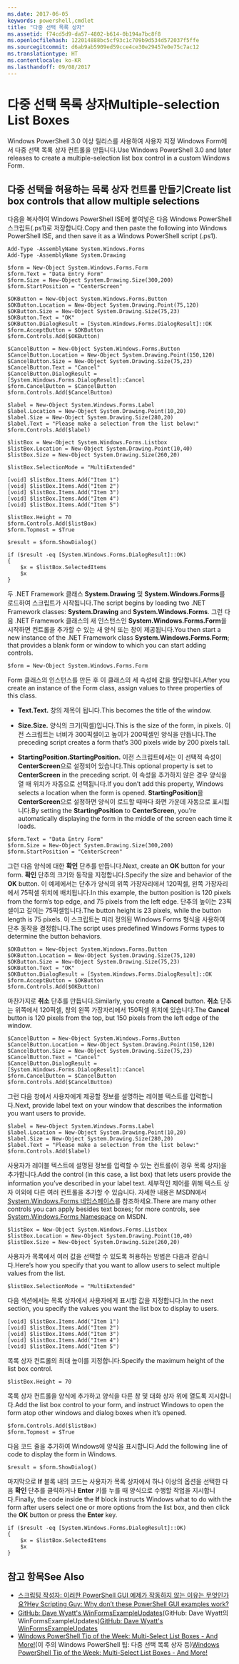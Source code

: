 ```yaml
---
ms.date: 2017-06-05
keywords: powershell,cmdlet
title: "다중 선택 목록 상자"
ms.assetid: f74cd5d9-da57-4802-b614-0b194a7bc8f8
ms.openlocfilehash: 122014888bc5cf93c1c709b9d534d572037f5ffe
ms.sourcegitcommit: d6ab9ab5909ed59cce4ce30e29457e0e75c7ac12
ms.translationtype: HT
ms.contentlocale: ko-KR
ms.lasthandoff: 09/08/2017
---
```

# <a name="multiple-selection-list-boxes"></a><span data-ttu-id="d4da2-103">다중 선택 목록 상자</span><span class="sxs-lookup"><span data-stu-id="d4da2-103">Multiple-selection List Boxes</span></span>
<span data-ttu-id="d4da2-104">Windows PowerShell 3.0 이상 릴리스를 사용하여 사용자 지정 Windows Form에서 다중 선택 목록 상자 컨트롤을 만듭니다.</span><span class="sxs-lookup"><span data-stu-id="d4da2-104">Use Windows PowerShell 3.0 and later releases to create a multiple-selection list box control in a custom Windows Form.</span></span>

## <a name="create-list-box-controls-that-allow-multiple-selections"></a><span data-ttu-id="d4da2-105">다중 선택을 허용하는 목록 상자 컨트롤 만들기</span><span class="sxs-lookup"><span data-stu-id="d4da2-105">Create list box controls that allow multiple selections</span></span>
<span data-ttu-id="d4da2-106">다음을 복사하여 Windows PowerShell ISE에 붙여넣은 다음 Windows PowerShell 스크립트(.ps1)로 저장합니다.</span><span class="sxs-lookup"><span data-stu-id="d4da2-106">Copy and then paste the following into Windows PowerShell ISE, and then save it as a Windows PowerShell script (.ps1).</span></span>

```
Add-Type -AssemblyName System.Windows.Forms
Add-Type -AssemblyName System.Drawing

$form = New-Object System.Windows.Forms.Form 
$form.Text = "Data Entry Form"
$form.Size = New-Object System.Drawing.Size(300,200) 
$form.StartPosition = "CenterScreen"

$OKButton = New-Object System.Windows.Forms.Button
$OKButton.Location = New-Object System.Drawing.Point(75,120)
$OKButton.Size = New-Object System.Drawing.Size(75,23)
$OKButton.Text = "OK"
$OKButton.DialogResult = [System.Windows.Forms.DialogResult]::OK
$form.AcceptButton = $OKButton
$form.Controls.Add($OKButton)

$CancelButton = New-Object System.Windows.Forms.Button
$CancelButton.Location = New-Object System.Drawing.Point(150,120)
$CancelButton.Size = New-Object System.Drawing.Size(75,23)
$CancelButton.Text = "Cancel"
$CancelButton.DialogResult = [System.Windows.Forms.DialogResult]::Cancel
$form.CancelButton = $CancelButton
$form.Controls.Add($CancelButton)

$label = New-Object System.Windows.Forms.Label
$label.Location = New-Object System.Drawing.Point(10,20) 
$label.Size = New-Object System.Drawing.Size(280,20) 
$label.Text = "Please make a selection from the list below:"
$form.Controls.Add($label) 

$listBox = New-Object System.Windows.Forms.Listbox 
$listBox.Location = New-Object System.Drawing.Point(10,40) 
$listBox.Size = New-Object System.Drawing.Size(260,20) 

$listBox.SelectionMode = "MultiExtended"

[void] $listBox.Items.Add("Item 1")
[void] $listBox.Items.Add("Item 2")
[void] $listBox.Items.Add("Item 3")
[void] $listBox.Items.Add("Item 4")
[void] $listBox.Items.Add("Item 5")

$listBox.Height = 70
$form.Controls.Add($listBox) 
$form.Topmost = $True

$result = $form.ShowDialog()

if ($result -eq [System.Windows.Forms.DialogResult]::OK)
{
    $x = $listBox.SelectedItems
    $x
}
```

<span data-ttu-id="d4da2-107">두 .NET Framework 클래스 **System.Drawing** 및 **System.Windows.Forms**를 로드하여 스크립트가 시작됩니다.</span><span class="sxs-lookup"><span data-stu-id="d4da2-107">The script begins by loading two .NET Framework classes: **System.Drawing** and **System.Windows.Forms**.</span></span> <span data-ttu-id="d4da2-108">그런 다음 .NET Framework 클래스의 새 인스턴스인 **System.Windows.Forms.Form**을 시작하면 컨트롤을 추가할 수 있는 새 양식 또는 창이 제공됩니다.</span><span class="sxs-lookup"><span data-stu-id="d4da2-108">You then start a new instance of the .NET Framework class **System.Windows.Forms.Form**; that provides a blank form or window to which you can start adding controls.</span></span>

```
$form = New-Object System.Windows.Forms.Form
```

<span data-ttu-id="d4da2-109">Form 클래스의 인스턴스를 만든 후 이 클래스의 세 속성에 값을 할당합니다.</span><span class="sxs-lookup"><span data-stu-id="d4da2-109">After you create an instance of the Form class, assign values to three properties of this class.</span></span>

- <span data-ttu-id="d4da2-110">**Text.**</span><span class="sxs-lookup"><span data-stu-id="d4da2-110">**Text.**</span></span> <span data-ttu-id="d4da2-111">창의 제목이 됩니다.</span><span class="sxs-lookup"><span data-stu-id="d4da2-111">This becomes the title of the window.</span></span>

- <span data-ttu-id="d4da2-112">**Size.**</span><span class="sxs-lookup"><span data-stu-id="d4da2-112">**Size.**</span></span> <span data-ttu-id="d4da2-113">양식의 크기(픽셀)입니다.</span><span class="sxs-lookup"><span data-stu-id="d4da2-113">This is the size of the form, in pixels.</span></span> <span data-ttu-id="d4da2-114">이전 스크립트는 너비가 300픽셀이고 높이가 200픽셀인 양식을 만듭니다.</span><span class="sxs-lookup"><span data-stu-id="d4da2-114">The preceding script creates a form that’s 300 pixels wide by 200 pixels tall.</span></span>

- <span data-ttu-id="d4da2-115">**StartingPosition.**</span><span class="sxs-lookup"><span data-stu-id="d4da2-115">**StartingPosition.**</span></span> <span data-ttu-id="d4da2-116">이전 스크립트에서는 이 선택적 속성이 **CenterScreen**으로 설정되어 있습니다.</span><span class="sxs-lookup"><span data-stu-id="d4da2-116">This optional property is set to **CenterScreen** in the preceding script.</span></span> <span data-ttu-id="d4da2-117">이 속성을 추가하지 않은 경우 양식을 열 때 위치가 자동으로 선택됩니다.</span><span class="sxs-lookup"><span data-stu-id="d4da2-117">If you don’t add this property, Windows selects a location when the form is opened.</span></span> <span data-ttu-id="d4da2-118">**StartingPosition**을 **CenterScreen**으로 설정하면 양식이 로드할 때마다 화면 가운데 자동으로 표시됩니다.</span><span class="sxs-lookup"><span data-stu-id="d4da2-118">By setting the **StartingPosition** to **CenterScreen**, you’re automatically displaying the form in the middle of the screen each time it loads.</span></span>

```
$form.Text = "Data Entry Form"
$form.Size = New-Object System.Drawing.Size(300,200) 
$form.StartPosition = "CenterScreen"
```

<span data-ttu-id="d4da2-119">그런 다음 양식에 대한 **확인** 단추를 만듭니다.</span><span class="sxs-lookup"><span data-stu-id="d4da2-119">Next, create an **OK** button for your form.</span></span> <span data-ttu-id="d4da2-120">**확인** 단추의 크기와 동작을 지정합니다.</span><span class="sxs-lookup"><span data-stu-id="d4da2-120">Specify the size and behavior of the **OK** button.</span></span> <span data-ttu-id="d4da2-121">이 예제에서는 단추가 양식의 위쪽 가장자리에서 120픽셀, 왼쪽 가장자리에서 75픽셀 위치에 배치됩니다.</span><span class="sxs-lookup"><span data-stu-id="d4da2-121">In this example, the button position is 120 pixels from the form’s top edge, and 75 pixels from the left edge.</span></span> <span data-ttu-id="d4da2-122">단추의 높이는 23픽셀이고 길이는 75픽셀입니다.</span><span class="sxs-lookup"><span data-stu-id="d4da2-122">The button height is 23 pixels, while the button length is 75 pixels.</span></span> <span data-ttu-id="d4da2-123">이 스크립트는 미리 정의된 Windows Forms 형식을 사용하여 단추 동작을 결정합니다.</span><span class="sxs-lookup"><span data-stu-id="d4da2-123">The script uses predefined Windows Forms types to determine the button behaviors.</span></span>

```
$OKButton = New-Object System.Windows.Forms.Button
$OKButton.Location = New-Object System.Drawing.Size(75,120)
$OKButton.Size = New-Object System.Drawing.Size(75,23)
$OKButton.Text = "OK"
$OKButton.DialogResult = [System.Windows.Forms.DialogResult]::OK
$form.AcceptButton = $OKButton
$form.Controls.Add($OKButton)
```

<span data-ttu-id="d4da2-124">마찬가지로 **취소** 단추를 만듭니다.</span><span class="sxs-lookup"><span data-stu-id="d4da2-124">Similarly, you create a **Cancel** button.</span></span> <span data-ttu-id="d4da2-125">**취소** 단추는 위쪽에서 120픽셀, 창의 왼쪽 가장자리에서 150픽셀 위치에 있습니다.</span><span class="sxs-lookup"><span data-stu-id="d4da2-125">The **Cancel** button is 120 pixels from the top, but 150 pixels from the left edge of the window.</span></span>

```
$CancelButton = New-Object System.Windows.Forms.Button
$CancelButton.Location = New-Object System.Drawing.Point(150,120)
$CancelButton.Size = New-Object System.Drawing.Size(75,23)
$CancelButton.Text = "Cancel"
$CancelButton.DialogResult = [System.Windows.Forms.DialogResult]::Cancel
$form.CancelButton = $CancelButton
$form.Controls.Add($CancelButton)
```

<span data-ttu-id="d4da2-126">그런 다음 창에서 사용자에게 제공할 정보를 설명하는 레이블 텍스트를 입력합니다.</span><span class="sxs-lookup"><span data-stu-id="d4da2-126">Next, provide label text on your window that describes the information you want users to provide.</span></span>

```
$label = New-Object System.Windows.Forms.Label
$label.Location = New-Object System.Drawing.Point(10,20) 
$label.Size = New-Object System.Drawing.Size(280,20) 
$label.Text = "Please make a selection from the list below:"
$form.Controls.Add($label)
```

<span data-ttu-id="d4da2-127">사용자가 레이블 텍스트에 설명된 정보를 입력할 수 있는 컨트롤(이 경우 목록 상자)을 추가합니다.</span><span class="sxs-lookup"><span data-stu-id="d4da2-127">Add the control (in this case, a list box) that lets users provide the information you’ve described in your label text.</span></span> <span data-ttu-id="d4da2-128">세부적인 제어를 위해 텍스트 상자 이외에 다른 여러 컨트롤을 추가할 수 있습니다. 자세한 내용은 MSDN에서 [System.Windows.Forms 네임스페이스](http://msdn.microsoft.com/library/k50ex0x9(v=vs.110).aspx)를 참조하세요.</span><span class="sxs-lookup"><span data-stu-id="d4da2-128">There are many other controls you can apply besides text boxes; for more controls, see [System.Windows.Forms Namespace](http://msdn.microsoft.com/library/k50ex0x9(v=vs.110).aspx) on MSDN.</span></span>

```
$listBox = New-Object System.Windows.Forms.Listbox 
$listBox.Location = New-Object System.Drawing.Point(10,40) 
$listBox.Size = New-Object System.Drawing.Size(260,20)
```


<span data-ttu-id="d4da2-129">사용자가 목록에서 여러 값을 선택할 수 있도록 허용하는 방법은 다음과 같습니다.</span><span class="sxs-lookup"><span data-stu-id="d4da2-129">Here’s how you specify that you want to allow users to select multiple values from the list.</span></span>

```
$listBox.SelectionMode = "MultiExtended"
```

<span data-ttu-id="d4da2-130">다음 섹션에서는 목록 상자에서 사용자에게 표시할 값을 지정합니다.</span><span class="sxs-lookup"><span data-stu-id="d4da2-130">In the next section, you specify the values you want the list box to display to users.</span></span>

```
[void] $listBox.Items.Add("Item 1")
[void] $listBox.Items.Add("Item 2")
[void] $listBox.Items.Add("Item 3")
[void] $listBox.Items.Add("Item 4")
[void] $listBox.Items.Add("Item 5")
```

<span data-ttu-id="d4da2-131">목록 상자 컨트롤의 최대 높이를 지정합니다.</span><span class="sxs-lookup"><span data-stu-id="d4da2-131">Specify the maximum height of the list box control.</span></span>

```
$listBox.Height = 70
```

<span data-ttu-id="d4da2-132">목록 상자 컨트롤을 양식에 추가하고 양식을 다른 창 및 대화 상자 위에 열도록 지시합니다.</span><span class="sxs-lookup"><span data-stu-id="d4da2-132">Add the list box control to your form, and instruct Windows to open the form atop other windows and dialog boxes when it’s opened.</span></span>

```
$form.Controls.Add($listBox) 
$form.Topmost = $True
```

<span data-ttu-id="d4da2-133">다음 코드 줄을 추가하여 Windows에 양식을 표시합니다.</span><span class="sxs-lookup"><span data-stu-id="d4da2-133">Add the following line of code to display the form in Windows.</span></span>

```
$result = $form.ShowDialog()
```

<span data-ttu-id="d4da2-134">마지막으로 **If** 블록 내의 코드는 사용자가 목록 상자에서 하나 이상의 옵션을 선택한 다음 **확인** 단추를 클릭하거나 **Enter** 키를 누를 때 양식으로 수행할 작업을 지시합니다.</span><span class="sxs-lookup"><span data-stu-id="d4da2-134">Finally, the code inside the **If** block instructs Windows what to do with the form after users select one or more options from the list box, and then click the **OK** button or press the **Enter** key.</span></span>

```
if ($result -eq [System.Windows.Forms.DialogResult]::OK)
{
    $x = $listBox.SelectedItems
    $x
}
```

## <a name="see-also"></a><span data-ttu-id="d4da2-135">참고 항목</span><span class="sxs-lookup"><span data-stu-id="d4da2-135">See Also</span></span>
- [<span data-ttu-id="d4da2-136">스크립팅 작성자: 이러한 PowerShell GUI 예제가 작동하지 않는 이유는 무엇인가요?</span><span class="sxs-lookup"><span data-stu-id="d4da2-136">Hey Scripting Guy:  Why don’t these PowerShell GUI examples work?</span></span>](http://go.microsoft.com/fwlink/?LinkId=506644)
- <span data-ttu-id="d4da2-137">[GitHub: Dave Wyatt's WinFormsExampleUpdates](https://github.com/dlwyatt/WinFormsExampleUpdates)(GitHub: Dave Wyatt의 WinFormsExampleUpdates)</span><span class="sxs-lookup"><span data-stu-id="d4da2-137">[GitHub: Dave Wyatt's WinFormsExampleUpdates](https://github.com/dlwyatt/WinFormsExampleUpdates)</span></span>
- <span data-ttu-id="d4da2-138">[Windows PowerShell Tip of the Week: Multi-Select List Boxes - And More!](http://technet.microsoft.com/library/ff730950.aspx)(이 주의 Windows PowerShell 팁: 다중 선택 목록 상자 등)</span><span class="sxs-lookup"><span data-stu-id="d4da2-138">[Windows PowerShell Tip of the Week:  Multi-Select List Boxes - And More!](http://technet.microsoft.com/library/ff730950.aspx)</span></span>

